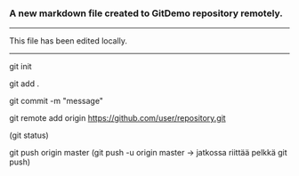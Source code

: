 ### A new markdown file created to GitDemo repository remotely. 

---

This file has been edited locally. 

--- 

git init 

git add .

git commit -m "message"

git remote add origin https://github.com/user/repository.git

(git status)

git push origin master (git push -u origin master -> jatkossa riittää pelkkä git push)




